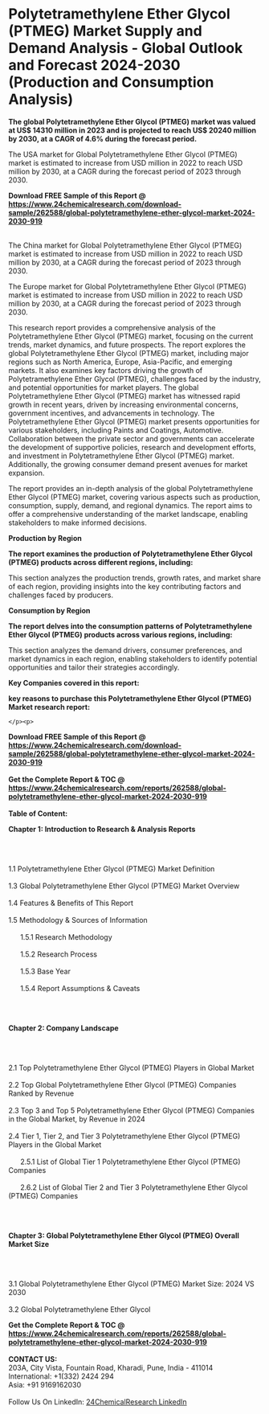<h1>Polytetramethylene Ether Glycol (PTMEG) Market Supply and Demand Analysis - Global Outlook and Forecast 2024-2030 (Production and Consumption Analysis)</h1><p><strong>The global Polytetramethylene Ether Glycol (PTMEG) market was valued at US$ 14310 million in 2023 and is projected to reach US$ 20240 million by 2030, at a CAGR of 4.6% during the forecast period.</strong></p><p>
</p><p>The USA market for Global Polytetramethylene Ether Glycol (PTMEG) market is estimated to increase from USD million in 2022 to reach USD million by 2030, at a CAGR during the forecast period of 2023 through 2030.</p><div><b>Download FREE Sample of this Report @ 
            <a href="https://www.24chemicalresearch.com/download-sample/262588/global-polytetramethylene-ether-glycol-market-2024-2030-919">
            https://www.24chemicalresearch.com/download-sample/262588/global-polytetramethylene-ether-glycol-market-2024-2030-919</a></b></div><br><p>
</p><p>The China market for Global Polytetramethylene Ether Glycol (PTMEG) market is estimated to increase from USD million in 2022 to reach USD million by 2030, at a CAGR during the forecast period of 2023 through 2030.</p><p>
</p><p>The Europe market for Global Polytetramethylene Ether Glycol (PTMEG) market is estimated to increase from USD million in 2022 to reach USD million by 2030, at a CAGR during the forecast period of 2023 through 2030.</p><p>
</p><p>This research report provides a comprehensive analysis of the Polytetramethylene Ether Glycol (PTMEG) market, focusing on the current trends, market dynamics, and future prospects. The report explores the global Polytetramethylene Ether Glycol (PTMEG) market, including major regions such as North America, Europe, Asia-Pacific, and emerging markets. It also examines key factors driving the growth of Polytetramethylene Ether Glycol (PTMEG), challenges faced by the industry, and potential opportunities for market players. The global Polytetramethylene Ether Glycol (PTMEG) market has witnessed rapid growth in recent years, driven by increasing environmental concerns, government incentives, and advancements in technology. The Polytetramethylene Ether Glycol (PTMEG) market presents opportunities for various stakeholders, including Paints and Coatings, Automotive. Collaboration between the private sector and governments can accelerate the development of supportive policies, research and development efforts, and investment in Polytetramethylene Ether Glycol (PTMEG) market. Additionally, the growing consumer demand present avenues for market expansion.</p><p>
</p><p>The report provides an in-depth analysis of the global Polytetramethylene Ether Glycol (PTMEG) market, covering various aspects such as production, consumption, supply, demand, and regional dynamics. The report aims to offer a comprehensive understanding of the market landscape, enabling stakeholders to make informed decisions.</p><p>
</p><p><strong>Production by Region</strong></p><p>
</p><p><strong>The report examines the production of Polytetramethylene Ether Glycol (PTMEG) products across different regions, including:</strong></p><p>
</p><p>
</p><p>This section analyzes the production trends, growth rates, and market share of each region, providing insights into the key contributing factors and challenges faced by producers.</p><p>
</p><p><strong>Consumption by Region</strong></p><p>
</p><p><strong>The report delves into the consumption patterns of Polytetramethylene Ether Glycol (PTMEG) products across various regions, including:</strong></p><p>
</p><p>
</p><p>This section analyzes the demand drivers, consumer preferences, and market dynamics in each region, enabling stakeholders to identify potential opportunities and tailor their strategies accordingly.</p><p>
<strong>Key Companies covered in this report:</strong></p><p>
</p><p>
</p><p><strong>key reasons to purchase this Polytetramethylene Ether Glycol (PTMEG) Market research report:</strong></p><p>

	</p><p>

</p><div><b>Download FREE Sample of this Report @ 
            <a href="https://www.24chemicalresearch.com/download-sample/262588/global-polytetramethylene-ether-glycol-market-2024-2030-919">
            https://www.24chemicalresearch.com/download-sample/262588/global-polytetramethylene-ether-glycol-market-2024-2030-919</a></b></div><br><div><b>Get the Complete Report & TOC @ 
            <a href="https://www.24chemicalresearch.com/reports/262588/global-polytetramethylene-ether-glycol-market-2024-2030-919">
            https://www.24chemicalresearch.com/reports/262588/global-polytetramethylene-ether-glycol-market-2024-2030-919</a></b></div><br>
            <b>Table of Content:</b><p><p><strong>Chapter 1: Introduction to Research &amp; Analysis Reports</strong></p><br />
<br />
<p>1.1 Polytetramethylene Ether Glycol (PTMEG) Market Definition<br /><br />
1.3 Global Polytetramethylene Ether Glycol (PTMEG) Market Overview<br /><br />
1.4 Features &amp; Benefits of This Report<br /><br />
1.5 Methodology &amp; Sources of Information<br /><br />
&nbsp;&nbsp;&nbsp;&nbsp;&nbsp; 1.5.1 Research Methodology<br /><br />
&nbsp;&nbsp;&nbsp;&nbsp;&nbsp; 1.5.2 Research Process<br /><br />
&nbsp;&nbsp;&nbsp;&nbsp;&nbsp; 1.5.3 Base Year<br /><br />
&nbsp;&nbsp;&nbsp;&nbsp;&nbsp; 1.5.4 Report Assumptions &amp; Caveats</p><br />
<br />
<p><strong>Chapter 2: Company Landscape</strong></p><br />
<br />
<p>2.1 Top Polytetramethylene Ether Glycol (PTMEG) Players in Global Market<br /><br />
2.2 Top Global Polytetramethylene Ether Glycol (PTMEG) Companies Ranked by Revenue<br /><br />
2.3 Top 3 and Top 5 Polytetramethylene Ether Glycol (PTMEG) Companies in the Global Market, by Revenue in 2024<br /><br />
2.4 Tier 1, Tier 2, and Tier 3 Polytetramethylene Ether Glycol (PTMEG) Players in the Global Market<br /><br />
&nbsp;&nbsp;&nbsp;&nbsp;&nbsp; 2.5.1 List of Global Tier 1 Polytetramethylene Ether Glycol (PTMEG) Companies<br /><br />
&nbsp;&nbsp;&nbsp;&nbsp;&nbsp; 2.6.2 List of Global Tier 2 and Tier 3 Polytetramethylene Ether Glycol (PTMEG) Companies</p><br />
<br />
<p><strong>Chapter 3: Global Polytetramethylene Ether Glycol (PTMEG) Overall Market Size</strong></p><br />
<br />
<p>3.1 Global Polytetramethylene Ether Glycol (PTMEG) Market Size: 2024 VS 2030<br /><br />
3.2 Global Polytetramethylene Ether Glycol </p><div><b>Get the Complete Report & TOC @ 
            <a href="https://www.24chemicalresearch.com/reports/262588/global-polytetramethylene-ether-glycol-market-2024-2030-919">
            https://www.24chemicalresearch.com/reports/262588/global-polytetramethylene-ether-glycol-market-2024-2030-919</a></b></div><br><b>CONTACT US:</b><br>
            203A, City Vista, Fountain Road, Kharadi, Pune, India - 411014<br>
            International: +1(332) 2424 294<br>
            Asia: +91 9169162030 <br><br>
            Follow Us On LinkedIn: <a href="https://www.linkedin.com/company/24chemicalresearch/">24ChemicalResearch LinkedIn</a>